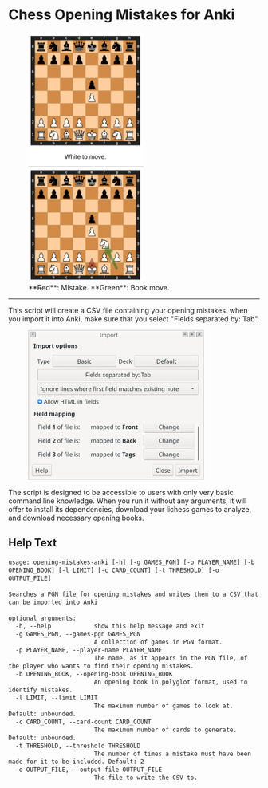 # Chess Opening Mistakes for Anki

<figure>
<img src="./screenshots/front-back.png" height="500" alt="An Anki card. The front shows the board after 1. e4 e5. The back shows the board after 2. Nf3, with a green arrow showing the Knight's move and a red arrow going from e1 to e2, suggesting that the bongcloud opening is repeated mistake the user has commited to fixing."/>
<figcaption>
**Red**: Mistake. **Green**: Book move.
</figcaption>
</figure>

---

This script will create a CSV file containing your opening mistakes. when you import it into Anki, make sure that you select "Fields separated by: Tab".

<figure>
<img src="./screenshots/import.png" height="300" alt="Anki import dialog indicating “Fields separated by: Tab”"/>
</figure>

The script is designed to be accessible to users with only very basic command line knowledge. When you run it without any arguments, it will offer to install its dependencies, download your lichess games to analyze, and download necessary opening books.

## Help Text

```
usage: opening-mistakes-anki [-h] [-g GAMES_PGN] [-p PLAYER_NAME] [-b OPENING_BOOK] [-l LIMIT] [-c CARD_COUNT] [-t THRESHOLD] [-o OUTPUT_FILE]

Searches a PGN file for opening mistakes and writes them to a CSV that can be imported into Anki

optional arguments:
  -h, --help            show this help message and exit
  -g GAMES_PGN, --games-pgn GAMES_PGN
                        A collection of games in PGN format.
  -p PLAYER_NAME, --player-name PLAYER_NAME
                        The name, as it appears in the PGN file, of the player who wants to find their opening mistakes.
  -b OPENING_BOOK, --opening-book OPENING_BOOK
                        An opening book in polyglot format, used to identify mistakes.
  -l LIMIT, --limit LIMIT
                        The maximum number of games to look at. Default: unbounded.
  -c CARD_COUNT, --card-count CARD_COUNT
                        The maximum number of cards to generate. Default: unbounded.
  -t THRESHOLD, --threshold THRESHOLD
                        The number of times a mistake must have been made for it to be included. Default: 2
  -o OUTPUT_FILE, --output-file OUTPUT_FILE
                        The file to write the CSV to.
```
